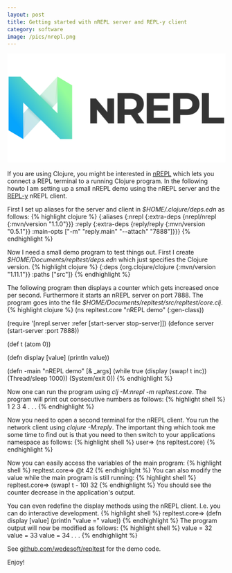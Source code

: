 ```yaml
---
layout: post
title: Getting started with nREPL server and REPL-y client
category: software
image: /pics/nrepl.png
---
```


<span class="center"><img src="/pics/nrepl.png" width="508" alt="nREPL"/></span>

If you are using Clojure, you might be interested in [nREPL][2] which lets you connect a REPL terminal to a running Clojure program.
In the following howto I am setting up a small nREPL demo using the nREPL server and the [REPL-y][3] nREPL client.

First I set up aliases for the server and client in *$HOME/.clojure/deps.edn* as follows:
{% highlight clojure %}
{:aliases {:nrepl {:extra-deps {nrepl/nrepl {:mvn/version "1.1.0"}}}
           :reply {:extra-deps {reply/reply {:mvn/version "0.5.1"}}
                   :main-opts ["-m" "reply.main" "--attach" "7888"]}}}
{% endhighlight %}

Now I need a small demo program to test things out.
First I create *$HOME/Documents/repltest/deps.edn* which just specifies the Clojure version.
{% highlight clojure %}
{:deps {org.clojure/clojure {:mvn/version "1.11.1"}}
 :paths ["src"]}
{% endhighlight %}

The following program then displays a counter which gets increased once per second.
Furthermore it starts an nREPL server on port 7888.
The program goes into the file *$HOME/Documents/repltest/src/repltest/core.clj*.
{% highlight clojure %}
(ns repltest.core
  "nREPL demo"
  (:gen-class))

(require '[nrepl.server :refer [start-server stop-server]])
(defonce server (start-server :port 7888))

(def t (atom 0))

(defn display
  [value]
  (println value))

(defn -main
  "nREPL demo"
  [& _args]
  (while true
         (display (swap! t inc))
         (Thread/sleep 1000))
  (System/exit 0))
{% endhighlight %}

Now one can run the program using *clj -M:nrepl -m repltest.core*.
The program will print out consecutive numbers as follows:
{% highlight shell %}
1
2
3
4
.
.
.
{% endhighlight %}

Now you need to open a second terminal for the nREPL client.
You run the network client using *clojure -M:reply*.
The important thing which took me some time to find out is that you need to then switch to your applications namespace as follows:
{% highlight shell %}
user=> (ns repltest.core)
{% endhighlight %}

Now you can easily access the variables of the main program:
{% highlight shell %}
repltest.core=> @t
42
{% endhighlight %}
You can also modify the value while the main program is still running:
{% highlight shell %}
repltest.core=> (swap! t - 10)
32
{% endhighlight %}
You should see the counter decrease in the application's output.

You can even redefine the display methods using the nREPL client.
I.e. you can do interactive development.
{% highlight shell %}
repltest.core=> (defn display [value] (println "value =" value))
{% endhighlight %}
The program output will now be modified as follows:
{% highlight shell %}
value = 32
value = 33
value = 34
.
.
.
{% endhighlight %}

See [github.com/wedesoft/repltest][1] for the demo code.

Enjoy!

[1]: https://github.com/wedesoft/repltest
[2]: https://nrepl.org/
[3]: https://github.com/trptcolin/reply
